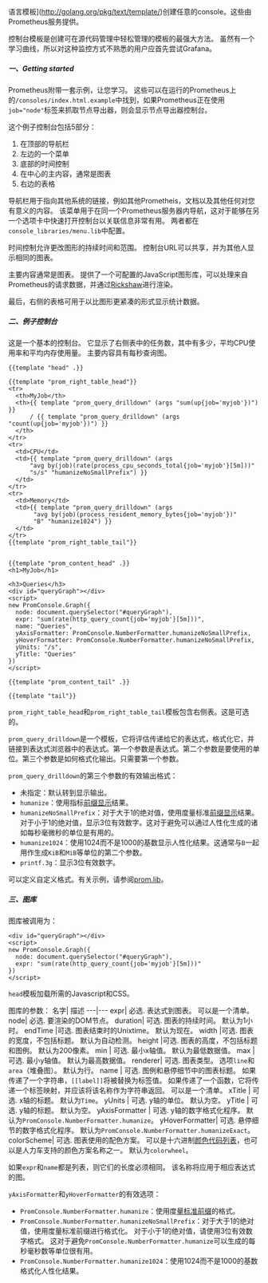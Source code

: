 
语言模板](http://golang.org/pkg/text/template/)创建任意的console。这些由Prometheus服务提供。

控制台模板是创建可在源代码管理中轻松管理的模板的最强大方法。 虽然有一个学习曲线，所以对这种监控方式不熟悉的用户应首先尝试Grafana。

##### 一、Getting started
Prometheus附带一套示例，让您学习。 这些可以在运行的Prometheus上的`/consoles/index.html.example`中找到，如果Prometheus正在使用`job="node"`标签来抓取节点导出器，则会显示节点导出器控制台。

这个例子控制台包括5部分：
 1. 在顶部的导航栏
 2. 左边的一个菜单
 3. 底部的时间控制
 4. 在中心的主内容，通常是图表
 5. 右边的表格

导航栏用于指向其他系统的链接，例如其他Prometheis，文档以及其他任何对您有意义的内容。 该菜单用于在同一个Prometheus服务器内导航，这对于能够在另一个选项卡中快速打开控制台以关联信息非常有用。 两者都在`console_libraries/menu.lib`中配置。

时间控制允许更改图形的持续时间和范围。 控制台URL可以共享，并为其他人显示相同的图表。

主要内容通常是图表。 提供了一个可配置的JavaScript图形库，可以处理来自Prometheus的请求数据，并通过[Rickshaw](https://tech.shutterstock.com/rickshaw/)进行渲染。

最后，右侧的表格可用于以比图形更紧凑的形式显示统计数据。

##### 二、例子控制台
这是一个基本的控制台。 它显示了右侧表中的任务数，其中有多少，平均CPU使用率和平均内存使用量。 主要内容具有每秒查询图。
```template
{{template "head" .}}

{{template "prom_right_table_head"}}
<tr>
  <th>MyJob</th>
  <th>{{ template "prom_query_drilldown" (args "sum(up{job='myjob'})") }}
      / {{ template "prom_query_drilldown" (args "count(up{job='myjob'})") }}
  </th>
</tr>
<tr>
  <td>CPU</td>
  <td>{{ template "prom_query_drilldown" (args
      "avg by(job)(rate(process_cpu_seconds_total{job='myjob'}[5m]))"
      "s/s" "humanizeNoSmallPrefix") }}
  </td>
</tr>
<tr>
  <td>Memory</td>
  <td>{{ template "prom_query_drilldown" (args
       "avg by(job)(process_resident_memory_bytes{job='myjob'})"
       "B" "humanize1024") }}
  </td>
</tr>
{{template "prom_right_table_tail"}}


{{template "prom_content_head" .}}
<h1>MyJob</h1>

<h3>Queries</h3>
<div id="queryGraph"></div>
<script>
new PromConsole.Graph({
  node: document.querySelector("#queryGraph"),
  expr: "sum(rate(http_query_count{job='myjob'}[5m]))",
  name: "Queries",
  yAxisFormatter: PromConsole.NumberFormatter.humanizeNoSmallPrefix,
  yHoverFormatter: PromConsole.NumberFormatter.humanizeNoSmallPrefix,
  yUnits: "/s",
  yTitle: "Queries"
})
</script>

{{template "prom_content_tail" .}}

{{template "tail"}}
```
`prom_right_table_head`和`prom_right_table_tail`模板包含右侧表。这是可选的。

`prom_query_drilldown`是一个模板，它将评估传递给它的表达式，格式化它，并链接到表达式浏览器中的表达式。第一个参数是表达式。第二个参数是要使用的单位。第三个参数是如何格式化输出。只需要第一个参数。

`prom_query_drilldown`的第三个参数的有效输出格式：

- 未指定：默认转到显示输出。
- `humanize`：使用指标[前缀显示](https://en.wikipedia.org/wiki/Metric_prefix)结果。
- `humanizeNoSmallPrefix`：对于大于1的绝对值，使用度量标准[前缀显示](https://en.wikipedia.org/wiki/Metric_prefix)结果。对于小于1的绝对值，显示3位有效数字。这对于避免可以通过人性化生成的诸如每秒毫微秒的单位是有用的。
- `humanize1024`：使用1024而不是1000的基数显示人性化结果。这通常与`B`一起用作生成`KiB`和`MiB`等单位的第二个参数。
- `printf.3g`：显示3位有效数字。

可以定义自定义格式。有关示例，请参阅[prom.lib](https://github.com/prometheus/prometheus/blob/master/console_libraries/prom.lib)。

##### 三、图库
图库被调用为：
```
<div id="queryGraph"></div>
<script>
new PromConsole.Graph({
  node: document.querySelector("#queryGraph"),
  expr: "sum(rate(http_query_count{job='myjob'}[5m]))"
})
</script>
```
`head`模板加载所需的Javascript和CSS。

图库的参数：
名字|	描述
---|---
expr|	必选. 表达式到图表。 可以是一个清单。
node|	必选. 要渲染的DOM节点。
duration|	可选. 图表的持续时间。 默认为1小时。
endTime	|可选. 图表结束时的Unixtime。 默认为现在。
width	|可选. 图表的宽度，不包括标题。 默认为自动检测。
height	|可选. 图表的高度，不包括标题和图例。 默认为200像素。
min	| 可选. 最小x轴值。 默认为最低数据值。
max	 | 可选. 最小y轴值。 默认为最高数据值。
renderer|	可选. 图表类型。 选项`line`和`area`（堆叠图）。 默认为行。
name	| 可选. 图例和悬停细节中的图表标题。 如果传递了一个字符串，`[[label]]`将被替换为标签值。 如果传递了一个函数，它将传递一个标签映射，并应该将该名称作为字符串返回。 可以是一个清单。
xTitle	| 可选. x轴的标题。 默认为`Time`。
yUnits	| 可选. y轴的单位。 默认为空。
yTitle	| 可选. y轴的标题。 默认为空。
yAxisFormatter	| 可选. y轴的数字格式化程序。 默认为`PromConsole.NumberFormatter.humanize`。
yHoverFormatter|	可选. 悬停细节的数字格式化程序。 默认为`PromConsole.NumberFormatter.humanizeExact`。
colorScheme| 	可选. 图表使用的配色方案。 可以是十六进制[颜色代码列表](https://github.com/shutterstock/rickshaw/blob/master/src/js/Rickshaw.Fixtures.Color.js)，也可以是人力车支持的颜色方案名称之一。 默认为`colorwheel`。

如果`expr`和`name`都是列表，则它们的长度必须相同。 该名称将应用于相应表达式的图。

`yAxisFormatter`和`yHoverFormatter`的有效选项：

- `PromConsole.NumberFormatter.humanize`：使用度[量标准前缀](https://en.wikipedia.org/wiki/Metric_prefix)的格式。
- `PromConsole.NumberFormatter.humanizeNoSmallPrefix`：对于大于1的绝对值，使用度量标准前缀进行格式化。 对于小于1的绝对值，请使用3位有效数字格式。 这对于避免`PromConsole.NumberFormatter.humanize`可以生成的每秒毫秒数等单位很有用。
- `PromConsole.NumberFormatter.humanize1024`：使用1024而不是1000的基数格式化人性化结果。
